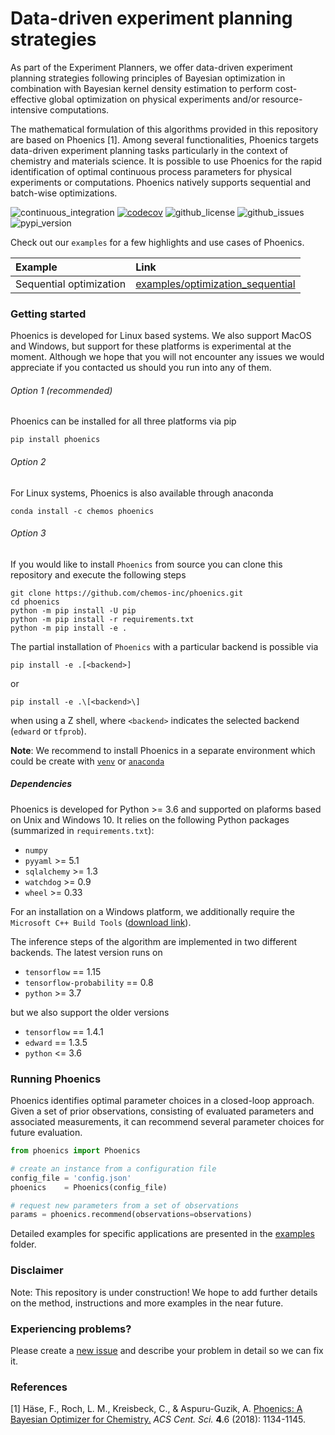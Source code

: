 # Data-driven experiment planning strategies 

As part of the Experiment Planners, we offer data-driven experiment planning strategies following principles of Bayesian optimization in combination with Bayesian kernel density estimation to perform cost-effective global optimization on physical experiments and/or resource-intensive computations.

The mathematical formulation of this algorithms provided in this repository are based on Phoenics [1]. Among several functionalities, Phoenics targets data-driven experiment planning tasks particularly in the context of chemistry and materials science. It is possible to use Phoenics for the rapid identification of optimal continuous process parameters for physical experiments or computations. Phoenics natively supports sequential and batch-wise optimizations. 

![continuous_integration](https://github.com/chemos-inc-dev/phoenics/workflows/Continuous%20integration/badge.svg)
[![codecov](https://codecov.io/gh/chemos-inc-dev/phoenics/branch/dev/graph/badge.svg?token=anTJ0HXjI6)](https://codecov.io/gh/chemos-inc-dev/phoenics)
![github_license](https://img.shields.io/github/license/chemos-inc/phoenics)
![github_issues](https://img.shields.io/github/issues/chemos-inc/phoenics)
![pypi_version](https://img.shields.io/pypi/v/phoenics)

Check out our `examples` for a few highlights and use cases of Phoenics.

| Example | Link |
|:--------|:-----|
| Sequential optimization           |  [examples/optimization_sequential](https://github.com/chemos-inc/phoenics/tree/master/examples/optimization_sequential)  |



### Getting started

Phoenics is developed for Linux based systems. We also support MacOS and Windows, but support for these platforms is experimental at the moment. Although we hope that you will not encounter any issues we would appreciate if you contacted us should you run into any of them.

###### Option 1 (recommended)
Phoenics can be installed for all three platforms via pip
```
pip install phoenics 
```

###### Option 2
For Linux systems, Phoenics is also available through anaconda
```
conda install -c chemos phoenics
```

###### Option 3
If you would like to install `Phoenics` from source you can clone this repository and execute the following steps

```
git clone https://github.com/chemos-inc/phoenics.git
cd phoenics
python -m pip install -U pip
python -m pip install -r requirements.txt
python -m pip install -e .
```

The partial installation of `Phoenics` with a particular backend is possible via 
```
pip install -e .[<backend>]
```
or
```
pip install -e .\[<backend>\]
```
when using a Z shell, where `<backend>` indicates the selected backend (`edward` or `tfprob`).

**Note**: We recommend to install Phoenics in a separate environment which could be create with [`venv`](https://packaging.python.org/guides/installing-using-pip-and-virtual-environments/) or [`anaconda`](https://docs.conda.io/projects/conda/en/latest/user-guide/tasks/manage-environments.html) 


##### Dependencies 

Phoenics is developed for Python >= 3.6 and supported on plaforms based on Unix and Windows 10. It relies on the following Python packages (summarized in `requirements.txt`):

- `numpy` 
- `pyyaml` >= 5.1
- `sqlalchemy` >= 1.3
- `watchdog` >= 0.9
- `wheel` >= 0.33

For an installation on a Windows platform, we additionally require the `Microsoft C++ Build Tools` ([download link](https://visualstudio.microsoft.com/visual-cpp-build-tools/)).

The inference steps of the algorithm are implemented in two different backends. The latest version runs on 

- `tensorflow` == 1.15
- `tensorflow-probability` == 0.8
- `python` >= 3.7

but we also support the older versions 

- `tensorflow` == 1.4.1
- `edward` == 1.3.5
- `python` <= 3.6


### Running Phoenics

Phoenics identifies optimal parameter choices in a closed-loop approach. Given a set of prior observations, consisting of evaluated parameters and associated measurements, it can recommend several parameter choices for future evaluation. 

```python
from phoenics import Phoenics

# create an instance from a configuration file
config_file = 'config.json'
phoenics    = Phoenics(config_file)

# request new parameters from a set of observations
params = phoenics.recommend(observations=observations)
```
Detailed examples for specific applications are presented in the [examples](https://github.com/chemos-inc/phoenics/tree/master/examples) folder.

### Disclaimer

Note: This repository is under construction! We hope to add further details on the method, instructions and more examples in the near future.

### Experiencing problems?

Please create a [new issue](https://github.com/chemos-inc/phoenics/issues/new/choose) and describe your problem in detail so we can fix it.

### References

[1] Häse, F., Roch, L. M., Kreisbeck, C., & Aspuru-Guzik, A. [Phoenics: A Bayesian Optimizer for Chemistry.](https://pubs.acs.org/doi/abs/10.1021/acscentsci.8b00307) *ACS Cent. Sci.* **4**.6 (2018): 1134-1145.

